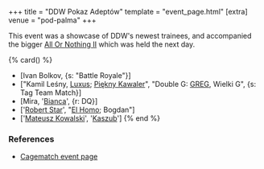 +++
title = "DDW Pokaz Adeptów"
template = "event_page.html"
[extra]
venue = "pod-palma"
+++

This event was a showcase of DDW's newest trainees, and accompanied the bigger [All Or Nothing II](@/e/ddw/2014-08-17-ddw-all-or-nothing-2.md) which was held the next day.

{% card() %}
- [Ivan Bolkov, {s: "Battle Royale"}]
- ["Kamil Leśny, [Luxus](@/w/luxus.md); [Piękny Kawaler](@/w/piekny-kawaler.md)",
  "Double G: [GREG](@/w/greg.md), Wielki G", {s: Tag Team Match}]
- [Mira, '[Bianca](@/w/bianca.md)', {r: DQ}]
- ['[Robert Star](@/w/robert-star.md)', "[El Homo](@/w/ostrowski.md); Bogdan"]
- ['[Mateusz Kowalski](@/w/mateusz-kowalski.md)', '[Kaszub](@/w/kaszub.md)']
{% end %}

### References

* [Cagematch event page](https://www.cagematch.net/?id=1&nr=114968)
